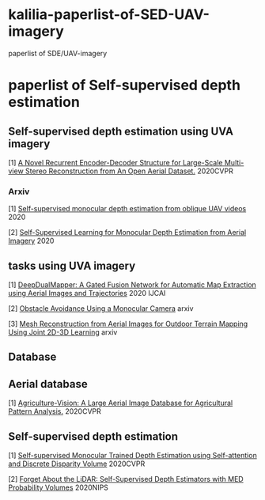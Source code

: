 # kalilia-paperlist-of-SED-UAV-imagery
paperlist of SDE/UAV-imagery
# paperlist of Self-supervised depth estimation
## Self-supervised depth estimation using UVA imagery
[1]  [A Novel Recurrent Encoder-Decoder Structure for Large-Scale Multi-view Stereo Reconstruction from An Open Aerial Dataset.](https://openaccess.thecvf.com/content_CVPR_2020/papers/Liu_A_Novel_Recurrent_Encoder-Decoder_Structure_for_Large-Scale_Multi-View_Stereo_Reconstruction_CVPR_2020_paper.pdf) 2020CVPR

### Arxiv
[1] [Self-supervised monocular depth estimation from oblique UAV videos](https://arxiv.org/ftp/arxiv/papers/2012/2012.10704.pdf) 2020

[2] [Self-Supervised Learning for Monocular Depth Estimation from Aerial Imagery](https://arxiv.org/pdf/2008.07246.pdf) 2020

## tasks using UVA imagery
[1] [DeepDualMapper: A Gated Fusion Network for Automatic Map Extraction using Aerial Images and Trajectories](https://arxiv.org/pdf/2002.06832.pdf) 2020 IJCAI

[2] [Obstacle Avoidance Using a Monocular Camera](https://arxiv.org/pdf/2012.01608.pdf) arxiv

[3] [Mesh Reconstruction from Aerial Images for Outdoor Terrain Mapping Using Joint 2D-3D Learning](https://arxiv.org/pdf/2101.01844.pdf) arxiv
## Database

## Aerial database
[1] [Agriculture-Vision: A Large Aerial Image Database for Agricultural Pattern Analysis.](https://openaccess.thecvf.com/content_CVPR_2020/papers/Chiu_Agriculture-Vision_A_Large_Aerial_Image_Database_for_Agricultural_Pattern_Analysis_CVPR_2020_paper.pdf) 2020CVPR

## Self-supervised depth estimation
[1] [Self-supervised Monocular Trained Depth Estimation using Self-attention and Discrete Disparity Volume](https://openaccess.thecvf.com/content_CVPR_2020/papers/Johnston_Self-Supervised_Monocular_Trained_Depth_Estimation_Using_Self-Attention_and_Discrete_Disparity_CVPR_2020_paper.pdf) 2020CVPR

[2] [Forget About the LiDAR: Self-Supervised Depth Estimators with MED Probability Volumes](https://arxiv.org/pdf/2008.03633.pdf) 2020NIPS
